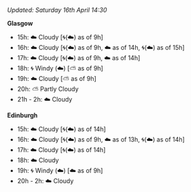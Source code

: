*Updated: Saturday 16th April 14:30*

**Glasgow**

* 15h: :cloud: Cloudy [:cyclone:(:cloud:) as of 9h]
* 16h: :cloud: Cloudy [:cyclone:(:cloud:) as of 9h, :cloud: as of 14h, :cyclone:(:cloud:) as of 15h]
* 17h: :cloud: Cloudy [:cyclone:(:cloud:) as of 9h, :cloud: as of 14h]
* 18h: :cyclone: Windy (:cloud:) [:partly_sunny: as of 9h]
* 19h: :cloud: Cloudy [:partly_sunny: as of 9h]
* 20h: :partly_sunny: Partly Cloudy
* 21h - 2h: :cloud: Cloudy

**Edinburgh**

* 15h: :cloud: Cloudy [:cyclone:(:cloud:) as of 14h]
* 16h: :cloud: Cloudy [:cyclone:(:cloud:) as of 9h, :cloud: as of 13h, :cyclone:(:cloud:) as of 14h]
* 17h: :cloud: Cloudy [:cyclone:(:cloud:) as of 14h]
* 18h: :cloud: Cloudy
* 19h: :cyclone: Windy (:cloud:) [:cloud: as of 9h]
* 20h - 2h: :cloud: Cloudy
